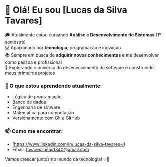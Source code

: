 # 👋 Olá! Eu sou [Lucas da Silva Tavares]

🎓 Atualmente estou cursando **Análise e Desenvolvimento de Sistemas** (1º semestre)  
💻 Apaixonado por **tecnologia**, programação e inovação  
📚 Sempre em busca de **adquirir novos conhecimentos** e me desenvolver como pessoa e profissional  
🚀 Explorando o universo do desenvolvimento de software e construindo meus primeiros projetos  

### 🌱 O que estou aprendendo atualmente:
- Lógica de programação
- Banco de dados
- Engenharia de sotware
- Matemática para computação
- Versionamento com Git e GitHub

### 📫 Como me encontrar:
- [https://www.linkedin.com/in/lucas-da-silva-tavares-/) 
- Email: tavares.lucas1340@gmail.com

Vamos crescer juntos no mundo da tecnologia! 💡🚀

